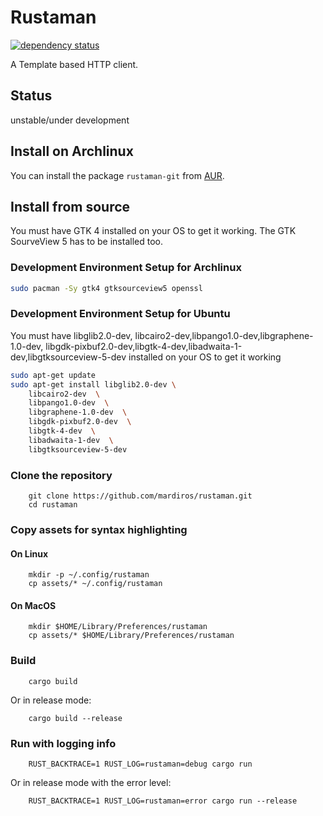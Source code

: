 # Rustaman


[![dependency status](https://deps.rs/repo/github/mardiros/rustaman/status.svg)](https://deps.rs/repo/github/mardiros/rustaman)



A Template based HTTP client.


## Status

unstable/under development


## Install on Archlinux

You can install the package `rustaman-git` from [AUR](https://aur.archlinux.org/packages/rustaman-git).


## Install from source

You must have GTK 4 installed on your OS to get it working.
The GTK SourveView 5 has to be installed too.


### Development Environment Setup for Archlinux

```bash
sudo pacman -Sy gtk4 gtksourceview5 openssl
```

### Development Environment Setup for Ubuntu

You must have libglib2.0-dev, libcairo2-dev,libpango1.0-dev,libgraphene-1.0-dev,
libgdk-pixbuf2.0-dev,libgtk-4-dev,libadwaita-1-dev,libgtksourceview-5-dev installed on 
your OS to get it working

```bash
sudo apt-get update
sudo apt-get install libglib2.0-dev \
    libcairo2-dev  \
    libpango1.0-dev  \
    libgraphene-1.0-dev  \
    libgdk-pixbuf2.0-dev  \
    libgtk-4-dev  \
    libadwaita-1-dev  \
    libgtksourceview-5-dev 
```



### Clone the repository

```
    git clone https://github.com/mardiros/rustaman.git
    cd rustaman
```

### Copy assets for syntax highlighting

#### On Linux

```
    mkdir -p ~/.config/rustaman
    cp assets/* ~/.config/rustaman
```


#### On MacOS

```
    mkdir $HOME/Library/Preferences/rustaman
    cp assets/* $HOME/Library/Preferences/rustaman
```

### Build
```
    cargo build
```

Or in release mode:

```
    cargo build --release
```


### Run with logging info

```
    RUST_BACKTRACE=1 RUST_LOG=rustaman=debug cargo run
```

Or in release mode with the error level:

```
    RUST_BACKTRACE=1 RUST_LOG=rustaman=error cargo run --release
```


